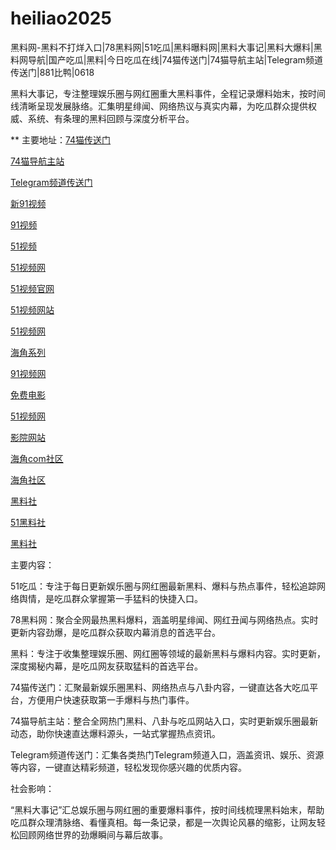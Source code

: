 # heiliao2025
黑料网-黑料不打烊入口|78黑料网|51吃瓜|黑料曝料网|黑料大事记|黑料大爆料|黑料网导航|国产吃瓜|黑料|今日吃瓜在线|74猫传送门|74猫导航主站|Telegram频道传送门|881比鸭|0618

黑料大事记，专注整理娱乐圈与网红圈重大黑料事件，全程记录爆料始末，按时间线清晰呈现发展脉络。汇集明星绯闻、网络热议与真实内幕，为吃瓜群众提供权威、系统、有条理的黑料回顾与深度分析平台。

** 主要地址：<a href="https://74mao.com/">74猫传送门</a>

<a href="https://74mao.com/">74猫导航主站</a>

<a href="https://74mao.com/">Telegram频道传送门</a>

<a href="https://hj-145.pages.dev/">新91视频</a>

<a href="https://hj-149.pages.dev/">91视频</a>

<a href="https://hj-843.pages.dev/">51视频</a>

<a href="https://hj-846.pages.dev/">51视频网</a>

<a href="https://hj-1282.pages.dev/">51视频官网</a>

<a href="https://hj-1295.pages.dev/">51视频网站</a>

<a href="https://hj-1301.pages.dev/">51视频网</a>

<a href="https://hj-156.pages.dev/">海角系列</a>

<a href="https://hj-686.pages.dev/">91视频网</a>

<a href="https://hj-689.pages.dev/">免费电影</a>

<a href="https://hj-1301.pages.dev/">51视频网</a>

<a href="https://hj-218.pages.dev/">影院网站</a>

<a href="https://hj-219.pages.dev/">海角com社区</a>

<a href="https://hj-224.pages.dev/">海角社区</a>

<a href="https://hls-15.pages.dev/">黑料社</a>

<a href="https://hls-17.pages.dev/">51黑料社</a>

<a href="https://hls-19.pages.dev/">黑料社</a>

主要内容：

51吃瓜：专注于每日更新娱乐圈与网红圈最新黑料、爆料与热点事件，轻松追踪网络舆情，是吃瓜群众掌握第一手猛料的快捷入口。

78黑料网：聚合全网最热黑料爆料，涵盖明星绯闻、网红丑闻与网络热点。实时更新内容劲爆，是吃瓜群众获取内幕消息的首选平台。

黑料：专注于收集整理娱乐圈、网红圈等领域的最新黑料与爆料内容。实时更新，深度揭秘内幕，是吃瓜网友获取猛料的首选平台。

74猫传送门：汇聚最新娱乐圈黑料、网络热点与八卦内容，一键直达各大吃瓜平台，方便用户快速获取第一手爆料与热门事件。

74猫导航主站：整合全网热门黑料、八卦与吃瓜网站入口，实时更新娱乐圈最新动态，助你快速直达爆料源头，一站式掌握热点资讯。

Telegram频道传送门：汇集各类热门Telegram频道入口，涵盖资讯、娱乐、资源等内容，一键直达精彩频道，轻松发现你感兴趣的优质内容。

社会影响：

“黑料大事记”汇总娱乐圈与网红圈的重要爆料事件，按时间线梳理黑料始末，帮助吃瓜群众理清脉络、看懂真相。每一条记录，都是一次舆论风暴的缩影，让网友轻松回顾网络世界的劲爆瞬间与幕后故事。
